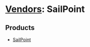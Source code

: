 # [Vendors](README.md): SailPoint

## Products

- [SailPoint](../products/c3954250-68a0-49c3-ab6a-ef0daa95ff90.md)
